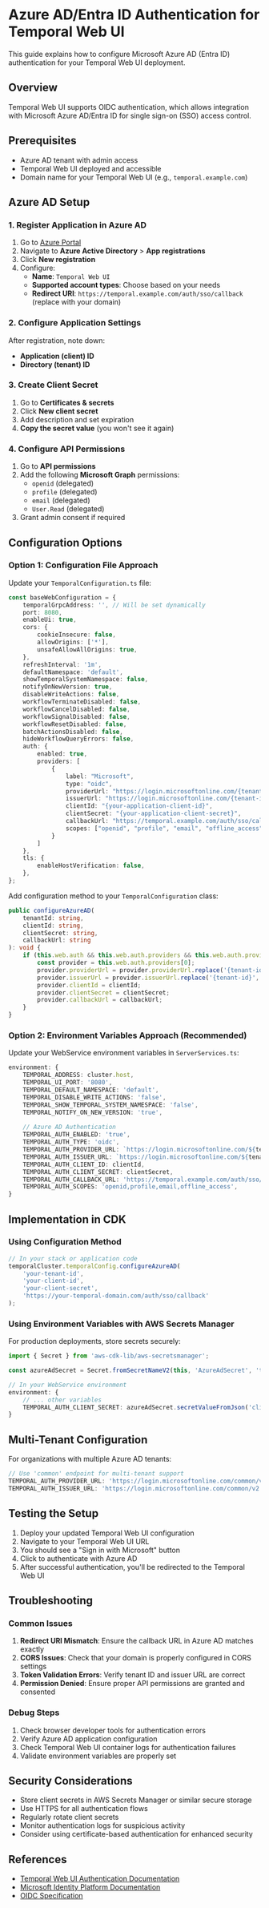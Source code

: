 # Azure AD/Entra ID Authentication for Temporal Web UI

This guide explains how to configure Microsoft Azure AD (Entra ID) authentication for your Temporal Web UI deployment.

## Overview

Temporal Web UI supports OIDC authentication, which allows integration with Microsoft Azure AD/Entra ID for single sign-on (SSO) access control.

## Prerequisites

- Azure AD tenant with admin access
- Temporal Web UI deployed and accessible
- Domain name for your Temporal Web UI (e.g., `temporal.example.com`)

## Azure AD Setup

### 1. Register Application in Azure AD

1. Go to [Azure Portal](https://portal.azure.com)
2. Navigate to **Azure Active Directory** > **App registrations**
3. Click **New registration**
4. Configure:
   - **Name**: `Temporal Web UI`
   - **Supported account types**: Choose based on your needs
   - **Redirect URI**: `https://temporal.example.com/auth/sso/callback` (replace with your domain)

### 2. Configure Application Settings

After registration, note down:
- **Application (client) ID**
- **Directory (tenant) ID**

### 3. Create Client Secret

1. Go to **Certificates & secrets**
2. Click **New client secret**
3. Add description and set expiration
4. **Copy the secret value** (you won't see it again)

### 4. Configure API Permissions

1. Go to **API permissions**
2. Add the following **Microsoft Graph** permissions:
   - `openid` (delegated)
   - `profile` (delegated)
   - `email` (delegated)
   - `User.Read` (delegated)
3. Grant admin consent if required

## Configuration Options

### Option 1: Configuration File Approach

Update your `TemporalConfiguration.ts` file:

```typescript
const baseWebConfiguration = {
    temporalGrpcAddress: '', // Will be set dynamically
    port: 8080,
    enableUi: true,
    cors: {
        cookieInsecure: false,
        allowOrigins: ['*'],
        unsafeAllowAllOrigins: true,
    },
    refreshInterval: '1m',
    defaultNamespace: 'default',
    showTemporalSystemNamespace: false,
    notifyOnNewVersion: true,
    disableWriteActions: false,
    workflowTerminateDisabled: false,
    workflowCancelDisabled: false,
    workflowSignalDisabled: false,
    workflowResetDisabled: false,
    batchActionsDisabled: false,
    hideWorkflowQueryErrors: false,
    auth: {
        enabled: true,
        providers: [
            {
                label: "Microsoft",
                type: "oidc",
                providerUrl: "https://login.microsoftonline.com/{tenant-id}/v2.0/.well-known/openid-configuration",
                issuerUrl: "https://login.microsoftonline.com/{tenant-id}/v2.0",
                clientId: "{your-application-client-id}",
                clientSecret: "{your-application-client-secret}",
                callbackUrl: "https://temporal.example.com/auth/sso/callback", // Replace with your domain
                scopes: ["openid", "profile", "email", "offline_access"]
            }
        ]
    },
    tls: {
        enableHostVerification: false,
    },
};
```

Add configuration method to your `TemporalConfiguration` class:

```typescript
public configureAzureAD(
    tenantId: string, 
    clientId: string, 
    clientSecret: string, 
    callbackUrl: string
): void {
    if (this.web.auth && this.web.auth.providers && this.web.auth.providers.length > 0) {
        const provider = this.web.auth.providers[0];
        provider.providerUrl = provider.providerUrl.replace('{tenant-id}', tenantId);
        provider.issuerUrl = provider.issuerUrl.replace('{tenant-id}', tenantId);
        provider.clientId = clientId;
        provider.clientSecret = clientSecret;
        provider.callbackUrl = callbackUrl;
    }
}
```

### Option 2: Environment Variables Approach (Recommended)

Update your WebService environment variables in `ServerServices.ts`:

```typescript
environment: {
    TEMPORAL_ADDRESS: cluster.host,
    TEMPORAL_UI_PORT: '8080',
    TEMPORAL_DEFAULT_NAMESPACE: 'default',
    TEMPORAL_DISABLE_WRITE_ACTIONS: 'false',
    TEMPORAL_SHOW_TEMPORAL_SYSTEM_NAMESPACE: 'false',
    TEMPORAL_NOTIFY_ON_NEW_VERSION: 'true',
    
    // Azure AD Authentication
    TEMPORAL_AUTH_ENABLED: 'true',
    TEMPORAL_AUTH_TYPE: 'oidc',
    TEMPORAL_AUTH_PROVIDER_URL: `https://login.microsoftonline.com/${tenantId}/v2.0/.well-known/openid-configuration`,
    TEMPORAL_AUTH_ISSUER_URL: `https://login.microsoftonline.com/${tenantId}/v2.0`,
    TEMPORAL_AUTH_CLIENT_ID: clientId,
    TEMPORAL_AUTH_CLIENT_SECRET: clientSecret,
    TEMPORAL_AUTH_CALLBACK_URL: 'https://temporal.example.com/auth/sso/callback', // Replace with your domain
    TEMPORAL_AUTH_SCOPES: 'openid,profile,email,offline_access',
}
```

## Implementation in CDK

### Using Configuration Method

```typescript
// In your stack or application code
temporalCluster.temporalConfig.configureAzureAD(
    'your-tenant-id',
    'your-client-id', 
    'your-client-secret',
    'https://your-temporal-domain.com/auth/sso/callback'
);
```

### Using Environment Variables with AWS Secrets Manager

For production deployments, store secrets securely:

```typescript
import { Secret } from 'aws-cdk-lib/aws-secretsmanager';

const azureAdSecret = Secret.fromSecretNameV2(this, 'AzureAdSecret', 'temporal/azure-ad');

// In your WebService environment
environment: {
    // ... other variables
    TEMPORAL_AUTH_CLIENT_SECRET: azureAdSecret.secretValueFromJson('clientSecret').unsafeUnwrap(),
}
```

## Multi-Tenant Configuration

For organizations with multiple Azure AD tenants:

```typescript
// Use 'common' endpoint for multi-tenant support
TEMPORAL_AUTH_PROVIDER_URL: 'https://login.microsoftonline.com/common/v2.0/.well-known/openid-configuration',
TEMPORAL_AUTH_ISSUER_URL: 'https://login.microsoftonline.com/common/v2.0',
```

## Testing the Setup

1. Deploy your updated Temporal Web UI configuration
2. Navigate to your Temporal Web UI URL
3. You should see a "Sign in with Microsoft" button
4. Click to authenticate with Azure AD
5. After successful authentication, you'll be redirected to the Temporal Web UI

## Troubleshooting

### Common Issues

1. **Redirect URI Mismatch**: Ensure the callback URL in Azure AD matches exactly
2. **CORS Issues**: Check that your domain is properly configured in CORS settings
3. **Token Validation Errors**: Verify tenant ID and issuer URL are correct
4. **Permission Denied**: Ensure proper API permissions are granted and consented

### Debug Steps

1. Check browser developer tools for authentication errors
2. Verify Azure AD application configuration
3. Check Temporal Web UI container logs for authentication failures
4. Validate environment variables are properly set

## Security Considerations

- Store client secrets in AWS Secrets Manager or similar secure storage
- Use HTTPS for all authentication flows
- Regularly rotate client secrets
- Monitor authentication logs for suspicious activity
- Consider using certificate-based authentication for enhanced security

## References

- [Temporal Web UI Authentication Documentation](https://docs.temporal.io/web-ui#authentication)
- [Microsoft Identity Platform Documentation](https://docs.microsoft.com/en-us/azure/active-directory/develop/)
- [OIDC Specification](https://openid.net/connect/)

